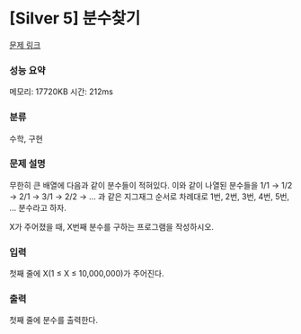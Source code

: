 
# [Silver 5] 분수찾기

[문제 링크](https://www.acmicpc.net/problem/1193)
### 성능 요약

<p>메모리: 17720KB 시간: 212ms</p>

### 분류

수학, 구현

### 문제 설명

무한히 큰 배열에 다음과 같이 분수들이 적혀있다.
이와 같이 나열된 분수들을 1/1 → 1/2 → 2/1 → 3/1 → 2/2 → … 과 같은 지그재그 순서로 차례대로 1번, 2번, 3번, 4번, 5번, … 분수라고 하자.

X가 주어졌을 때, X번째 분수를 구하는 프로그램을 작성하시오.
### 입력

첫째 줄에 X(1 ≤ X ≤ 10,000,000)가 주어진다. 

### 출력

첫째 줄에 분수를 출력한다.

